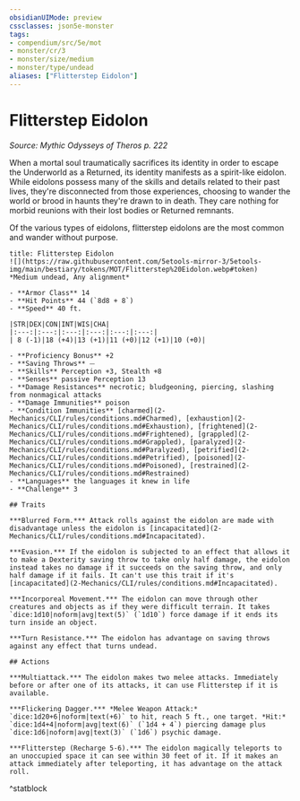 ```yaml
---
obsidianUIMode: preview
cssclasses: json5e-monster
tags:
- compendium/src/5e/mot
- monster/cr/3
- monster/size/medium
- monster/type/undead
aliases: ["Flitterstep Eidolon"]
---
```

# Flitterstep Eidolon
*Source: Mythic Odysseys of Theros p. 222*  

When a mortal soul traumatically sacrifices its identity in order to escape the Underworld as a Returned, its identity manifests as a spirit-like eidolon. While eidolons possess many of the skills and details related to their past lives, they're disconnected from those experiences, choosing to wander the world or brood in haunts they're drawn to in death. They care nothing for morbid reunions with their lost bodies or Returned remnants.

Of the various types of eidolons, flitterstep eidolons are the most common and wander without purpose.

```ad-statblock
title: Flitterstep Eidolon
![](https://raw.githubusercontent.com/5etools-mirror-3/5etools-img/main/bestiary/tokens/MOT/Flitterstep%20Eidolon.webp#token)
*Medium undead, Any alignment*

- **Armor Class** 14
- **Hit Points** 44 (`8d8 + 8`)
- **Speed** 40 ft.

|STR|DEX|CON|INT|WIS|CHA|
|:---:|:---:|:---:|:---:|:---:|:---:|
| 8 (-1)|18 (+4)|13 (+1)|11 (+0)|12 (+1)|10 (+0)|

- **Proficiency Bonus** +2
- **Saving Throws** ⏤
- **Skills** Perception +3, Stealth +8
- **Senses** passive Perception 13
- **Damage Resistances** necrotic; bludgeoning, piercing, slashing from nonmagical attacks
- **Damage Immunities** poison
- **Condition Immunities** [charmed](2-Mechanics/CLI/rules/conditions.md#Charmed), [exhaustion](2-Mechanics/CLI/rules/conditions.md#Exhaustion), [frightened](2-Mechanics/CLI/rules/conditions.md#Frightened), [grappled](2-Mechanics/CLI/rules/conditions.md#Grappled), [paralyzed](2-Mechanics/CLI/rules/conditions.md#Paralyzed), [petrified](2-Mechanics/CLI/rules/conditions.md#Petrified), [poisoned](2-Mechanics/CLI/rules/conditions.md#Poisoned), [restrained](2-Mechanics/CLI/rules/conditions.md#Restrained)
- **Languages** the languages it knew in life
- **Challenge** 3

## Traits

***Blurred Form.*** Attack rolls against the eidolon are made with disadvantage unless the eidolon is [incapacitated](2-Mechanics/CLI/rules/conditions.md#Incapacitated).

***Evasion.*** If the eidolon is subjected to an effect that allows it to make a Dexterity saving throw to take only half damage, the eidolon instead takes no damage if it succeeds on the saving throw, and only half damage if it fails. It can't use this trait if it's [incapacitated](2-Mechanics/CLI/rules/conditions.md#Incapacitated).

***Incorporeal Movement.*** The eidolon can move through other creatures and objects as if they were difficult terrain. It takes `dice:1d10|noform|avg|text(5)` (`1d10`) force damage if it ends its turn inside an object.

***Turn Resistance.*** The eidolon has advantage on saving throws against any effect that turns undead.

## Actions

***Multiattack.*** The eidolon makes two melee attacks. Immediately before or after one of its attacks, it can use Flitterstep if it is available.

***Flickering Dagger.*** *Melee Weapon Attack:* `dice:1d20+6|noform|text(+6)` to hit, reach 5 ft., one target. *Hit:* `dice:1d4+4|noform|avg|text(6)` (`1d4 + 4`) piercing damage plus `dice:1d6|noform|avg|text(3)` (`1d6`) psychic damage.

***Flitterstep (Recharge 5-6).*** The eidolon magically teleports to an unoccupied space it can see within 30 feet of it. If it makes an attack immediately after teleporting, it has advantage on the attack roll.
```
^statblock